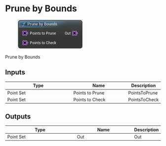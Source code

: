 # Prune by Bounds

<div align="left" data-full-width="false">

<figure><img src="Prune_by_Bounds.png" alt=""><figcaption></figcaption></figure>

</div>

Prune by Bounds

## Inputs

<table>
<thead><tr><th width="250">Type</th><th width="200">Name</th><th>Description</th></tr></thead>
<tbody>
<tr><td>Point Set</td><td>Points to Prune</td><td>PointsToPrune</td></tr>
<tr><td>Point Set</td><td>Points to Check</td><td>PointsToCheck</td></tr>
</tbody>
</table>

## Outputs

<table>
<thead><tr><th width="250">Type</th><th width="200">Name</th><th>Description</th></tr></thead>
<tbody>
<tr><td>Point Set</td><td>Out</td><td>Out</td></tr>
</tbody>
</table>